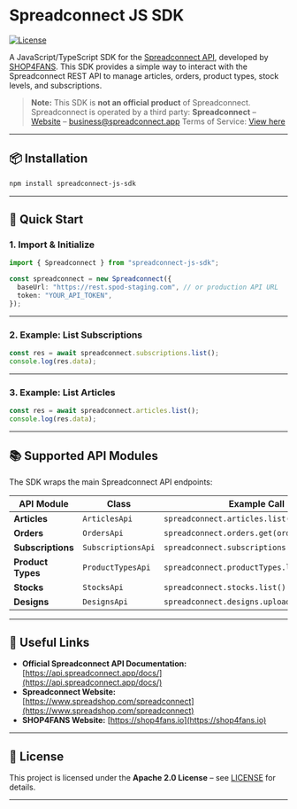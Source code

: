# Spreadconnect JS SDK

[![License](https://img.shields.io/badge/license-Apache%202.0-blue.svg)](LICENSE)

A JavaScript/TypeScript SDK for the [Spreadconnect API](https://api.spreadconnect.app/docs/), developed by [SHOP4FANS](https://shop4fans.io).
This SDK provides a simple way to interact with the Spreadconnect REST API to manage articles, orders, product types, stock levels, and subscriptions.

> **Note:** This SDK is **not an official product** of Spreadconnect.
> Spreadconnect is operated by a third party:
> **Spreadconnect** – [Website](https://www.spreadshop.com/spreadconnect) – business@spreadconnect.app
> Terms of Service: [View here](https://faq.spreadconnect.app/hc/en-us/articles/360020630280-Terms-and-Conditions-Content-Policy)

---

## 📦 Installation

```bash
npm install spreadconnect-js-sdk
```

---

## 🚀 Quick Start

### 1. Import & Initialize

```ts
import { Spreadconnect } from "spreadconnect-js-sdk";

const spreadconnect = new Spreadconnect({
  baseUrl: "https://rest.spod-staging.com", // or production API URL
  token: "YOUR_API_TOKEN",
});
```

---

### 2. Example: List Subscriptions

```ts
const res = await spreadconnect.subscriptions.list();
console.log(res.data);
```

---

### 3. Example: List Articles

```ts
const res = await spreadconnect.articles.list();
console.log(res.data);
```

---

## 📚 Supported API Modules

The SDK wraps the main Spreadconnect API endpoints:

| API Module        | Class               | Example Call                                   |
| ----------------- | ------------------- | ---------------------------------------------- |
| **Articles**      | `ArticlesApi`       | `spreadconnect.articles.list()`                |
| **Orders**        | `OrdersApi`         | `spreadconnect.orders.get(orderId)`            |
| **Subscriptions** | `SubscriptionsApi`  | `spreadconnect.subscriptions.create({...})`    |
| **Product Types** | `ProductTypesApi`   | `spreadconnect.productTypes.list()`            |
| **Stocks**        | `StocksApi`         | `spreadconnect.stocks.list()`                  |
| **Designs**       | `DesignsApi`        | `spreadconnect.designs.upload()`               |

---


## 🔗 Useful Links

- **Official Spreadconnect API Documentation:**
  [https://api.spreadconnect.app/docs/](https://api.spreadconnect.app/docs/)
- **Spreadconnect Website:**
  [https://www.spreadshop.com/spreadconnect](https://www.spreadshop.com/spreadconnect)
- **SHOP4FANS Website:**
  [https://shop4fans.io](https://shop4fans.io)

---

## 📄 License

This project is licensed under the **Apache 2.0 License** – see [LICENSE](LICENSE) for details.

---
